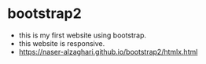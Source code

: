 # bootstrap2
- this is my first website using bootstrap.
- this website is responsive.
- https://naser-alzaghari.github.io/bootstrap2/htmlx.html

